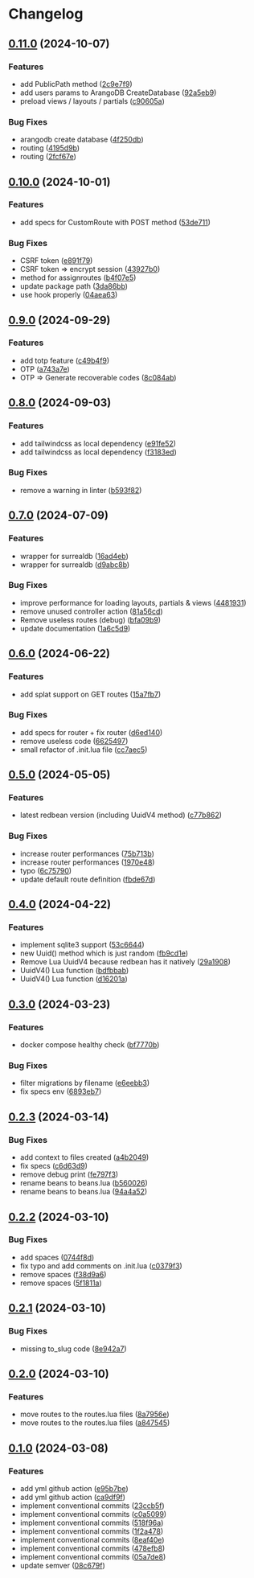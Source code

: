 # Changelog

## [0.11.0](https://github.com/solisoft/luaonbeans/compare/v0.10.0...v0.11.0) (2024-10-07)


### Features

* add PublicPath method ([2c9e7f9](https://github.com/solisoft/luaonbeans/commit/2c9e7f93ace842df5447f825d2c5d795107443f4))
* add users params to ArangoDB CreateDatabase ([92a5eb9](https://github.com/solisoft/luaonbeans/commit/92a5eb99ce8bb235c1e986d19cc21696c823dbc1))
* preload views / layouts / partials ([c90605a](https://github.com/solisoft/luaonbeans/commit/c90605a21ea7700f770c3d104b7b6d5caa63203a))


### Bug Fixes

* arangodb create database ([4f250db](https://github.com/solisoft/luaonbeans/commit/4f250db7ce8ece0e19702759b10a5767496c627b))
* routing ([4195d9b](https://github.com/solisoft/luaonbeans/commit/4195d9b1887edb8e59fcb80f7f7efb950136a574))
* routing ([2fcf67e](https://github.com/solisoft/luaonbeans/commit/2fcf67e86fa76141dd5b9ca7239c5fa381c7b597))

## [0.10.0](https://github.com/solisoft/luaonbeans/compare/v0.9.0...v0.10.0) (2024-10-01)


### Features

* add specs for CustomRoute with POST method ([53de711](https://github.com/solisoft/luaonbeans/commit/53de711e039728cf3c9573095cbe2600732679d3))


### Bug Fixes

* CSRF token ([e891f79](https://github.com/solisoft/luaonbeans/commit/e891f79ccf1f47fec88e8eb9386e757dbef81188))
* CSRF token =&gt; encrypt session ([43927b0](https://github.com/solisoft/luaonbeans/commit/43927b0bd6696be56f64dc0417617e250b5d326c))
* method for assignroutes ([b4f07e5](https://github.com/solisoft/luaonbeans/commit/b4f07e5664d69fdcd451ff0c5ba0bbd4e2c6685d))
* update package path ([3da86bb](https://github.com/solisoft/luaonbeans/commit/3da86bb72d242bb2b0943d25c109da0766dbcc26))
* use hook properly ([04aea63](https://github.com/solisoft/luaonbeans/commit/04aea63d12f0d5153e3ded184aefb4a2bce12b5e))

## [0.9.0](https://github.com/solisoft/luaonbeans/compare/v0.8.0...v0.9.0) (2024-09-29)


### Features

* add totp feature ([c49b4f9](https://github.com/solisoft/luaonbeans/commit/c49b4f9e75c2c140817224dae4e9fd5169b240c5))
* OTP ([a743a7e](https://github.com/solisoft/luaonbeans/commit/a743a7ee31c3d13b7fddb202d4d588237c749599))
* OTP =&gt; Generate recoverable codes ([8c084ab](https://github.com/solisoft/luaonbeans/commit/8c084ab52b5bc5cba6d5e5c80d0b0e76df9c7b42))

## [0.8.0](https://github.com/solisoft/luaonbeans/compare/v0.7.0...v0.8.0) (2024-09-03)


### Features

* add tailwindcss as local dependency ([e91fe52](https://github.com/solisoft/luaonbeans/commit/e91fe52d55a37dd2aadd990ceaefd7e17e9b448a))
* add tailwindcss as local dependency ([f3183ed](https://github.com/solisoft/luaonbeans/commit/f3183edd8be9ba198f2b30d9fcc362b1db659a92))


### Bug Fixes

* remove a warning in linter ([b593f82](https://github.com/solisoft/luaonbeans/commit/b593f82b970b90f5f3bfa84f78f57b756f9b78e4))

## [0.7.0](https://github.com/solisoft/luaonbeans/compare/v0.6.0...v0.7.0) (2024-07-09)


### Features

* wrapper for surrealdb ([16ad4eb](https://github.com/solisoft/luaonbeans/commit/16ad4ebd9eb3b80fd545a6468093a26322c05cf3))
* wrapper for surrealdb ([d9abc8b](https://github.com/solisoft/luaonbeans/commit/d9abc8ba3024e675d0d11592a89903ac78f618a2))


### Bug Fixes

* improve performance for loading layouts, partials & views ([4481931](https://github.com/solisoft/luaonbeans/commit/44819313366a9df1e15759b0e62de294b20adbb5))
* remove unused controller action ([81a56cd](https://github.com/solisoft/luaonbeans/commit/81a56cd76223f40541149489b7a296dc9e5ba975))
* Remove useless routes (debug) ([bfa09b9](https://github.com/solisoft/luaonbeans/commit/bfa09b964f964dccf7cbcdfe766a211f6acbe59a))
* update documentation ([1a6c5d9](https://github.com/solisoft/luaonbeans/commit/1a6c5d91c6c83c02b8ea9f2c0ddcd029aa6e29d0))

## [0.6.0](https://github.com/solisoft/luaonbeans/compare/v0.5.0...v0.6.0) (2024-06-22)


### Features

* add splat support on GET routes ([15a7fb7](https://github.com/solisoft/luaonbeans/commit/15a7fb72dafafdd644f511afb098e75ca347f084))


### Bug Fixes

* add specs for router + fix router ([d6ed140](https://github.com/solisoft/luaonbeans/commit/d6ed1407b2a64ee349772dc5d1940de877991329))
* remove useless code ([6625497](https://github.com/solisoft/luaonbeans/commit/6625497de4e813c1e933d5a1ad6ccfab85cbfc25))
* small refactor of .init.lua file ([cc7aec5](https://github.com/solisoft/luaonbeans/commit/cc7aec5153be82fd71ee0c02903e48e00d2578e8))

## [0.5.0](https://github.com/solisoft/luaonbeans/compare/v0.4.0...v0.5.0) (2024-05-05)


### Features

* latest redbean version (including UuidV4 method) ([c77b862](https://github.com/solisoft/luaonbeans/commit/c77b862a08fcf705d40a872476c466fa50097e95))


### Bug Fixes

* increase router performances ([75b713b](https://github.com/solisoft/luaonbeans/commit/75b713b059b8b128123ba0b68dbdd9d6f368b06b))
* increase router performances ([1970e48](https://github.com/solisoft/luaonbeans/commit/1970e48f06578051426eaa2541c6af336a4e51d1))
* typo ([6c75790](https://github.com/solisoft/luaonbeans/commit/6c75790fbac823e9644cb9f531b155abde791d47))
* update default route definition ([fbde67d](https://github.com/solisoft/luaonbeans/commit/fbde67d1c416d0ca25ca2c10413e6c4f8bc2b242))

## [0.4.0](https://github.com/solisoft/luaonbeans/compare/v0.3.0...v0.4.0) (2024-04-22)


### Features

* implement sqlite3 support ([53c6644](https://github.com/solisoft/luaonbeans/commit/53c664450b55eea0981dbf8759dd51a3f6faf863))
* new Uuid() method which is just random ([fb9cd1e](https://github.com/solisoft/luaonbeans/commit/fb9cd1e0bd9453ea2578cf7ae404109157688080))
* Remove Lua UuidV4 because redbean has it natively ([29a1908](https://github.com/solisoft/luaonbeans/commit/29a1908d14d9a0e455dec07e2a09b5edc3298505))
* UuidV4() Lua function ([bdfbbab](https://github.com/solisoft/luaonbeans/commit/bdfbbabe3a058860978d321c2ea8841f1fa6a02a))
* UuidV4() Lua function ([d16201a](https://github.com/solisoft/luaonbeans/commit/d16201a866348da5dcff52d220e28be711b2ae88))

## [0.3.0](https://github.com/solisoft/luaonbeans/compare/v0.2.3...v0.3.0) (2024-03-23)


### Features

* docker compose healthy check ([bf7770b](https://github.com/solisoft/luaonbeans/commit/bf7770b293df16a516161b77cef3426f5d9c48df))


### Bug Fixes

* filter migrations by filename ([e6eebb3](https://github.com/solisoft/luaonbeans/commit/e6eebb3bd6d7225ea7e5bd6b46a0a0b9f284222c))
* fix specs env ([6893eb7](https://github.com/solisoft/luaonbeans/commit/6893eb7f264421f1acc870791467b8cbae3a7453))

## [0.2.3](https://github.com/solisoft/luaonbeans/compare/v0.2.2...v0.2.3) (2024-03-14)


### Bug Fixes

* add context to files created ([a4b2049](https://github.com/solisoft/luaonbeans/commit/a4b20495d166132f7666b37cabd33dda5f2cd458))
* fix specs ([c6d63d9](https://github.com/solisoft/luaonbeans/commit/c6d63d9b169405c52386a46baa0d747a95f43863))
* remove debug print ([fe797f3](https://github.com/solisoft/luaonbeans/commit/fe797f34ff4293862930d79bfbb80df43397f2bd))
* rename beans to beans.lua ([b560026](https://github.com/solisoft/luaonbeans/commit/b560026a724d1767f394ed921de34bbdf010a1e5))
* rename beans to beans.lua ([94a4a52](https://github.com/solisoft/luaonbeans/commit/94a4a52747a4f81c270f212f5a181e5799cdfbbb))

## [0.2.2](https://github.com/solisoft/luaonbeans/compare/v0.2.1...v0.2.2) (2024-03-10)


### Bug Fixes

* add spaces ([0744f8d](https://github.com/solisoft/luaonbeans/commit/0744f8d01b900575d5123bbc585abaf250b919d2))
* fix typo and add comments on .init.lua ([c0379f3](https://github.com/solisoft/luaonbeans/commit/c0379f39cdc94147af97e95f803aa0784cb063c9))
* remove spaces ([f38d9a6](https://github.com/solisoft/luaonbeans/commit/f38d9a63f218e380b870bed11d0c98f88df1e060))
* remove spaces ([5f1811a](https://github.com/solisoft/luaonbeans/commit/5f1811aed4dabfabf1567d399096453452a602bb))

## [0.2.1](https://github.com/solisoft/luaonbeans/compare/v0.2.0...v0.2.1) (2024-03-10)


### Bug Fixes

* missing to_slug code ([8e942a7](https://github.com/solisoft/luaonbeans/commit/8e942a76c6e949acbc03a26b2f07c25e8488a060))

## [0.2.0](https://github.com/solisoft/luaonbeans/compare/v0.1.0...v0.2.0) (2024-03-10)


### Features

* move routes to the routes.lua files ([8a7956e](https://github.com/solisoft/luaonbeans/commit/8a7956e18ec18d618fa8ee5fc6c5597c98a529aa))
* move routes to the routes.lua files ([a847545](https://github.com/solisoft/luaonbeans/commit/a8475459edf77876864d35effd75b579ce2cd08c))

## [0.1.0](https://github.com/solisoft/luaonbeans/compare/v0.0.1...v0.1.0) (2024-03-08)


### Features

* add yml github action ([e95b7be](https://github.com/solisoft/luaonbeans/commit/e95b7be2df0f5938cfdb69170b190de5bce6516b))
* add yml github action ([ca9df9f](https://github.com/solisoft/luaonbeans/commit/ca9df9ff08d3c3e6589cf75d696307cd186b6b06))
* implement conventional commits ([23ccb5f](https://github.com/solisoft/luaonbeans/commit/23ccb5fa037068786a6f467d62f2b2cc5e59d93c))
* implement conventional commits ([c0a5099](https://github.com/solisoft/luaonbeans/commit/c0a5099ccbcbc67646786531a825c1099780d4ff))
* implement conventional commits ([518f96a](https://github.com/solisoft/luaonbeans/commit/518f96aa92be2e3658f0ab626bb240cd8721b868))
* implement conventional commits ([1f2a478](https://github.com/solisoft/luaonbeans/commit/1f2a478c277f6c031c55fb663ec75b50a6082bbe))
* implement conventional commits ([8eaf40e](https://github.com/solisoft/luaonbeans/commit/8eaf40e67253aeba1ee82b0c431c1021b6ebbd4d))
* implement conventional commits ([478efb8](https://github.com/solisoft/luaonbeans/commit/478efb89e1fe5d654f818dab0cb16c4c834e8606))
* implement conventional commits ([05a7de8](https://github.com/solisoft/luaonbeans/commit/05a7de871800966030de6e148602f403fb7c622c))
* update semver ([08c679f](https://github.com/solisoft/luaonbeans/commit/08c679f978d780dad270a84e4fff267e21c0af46))
